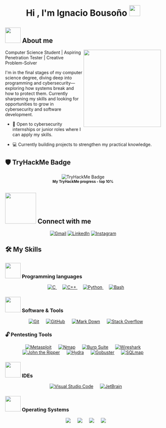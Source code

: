 <h1 align="center">Hi , I'm Ignacio Bousoño <img src="https://media.giphy.com/media/hvRJCLFzcasrR4ia7z/giphy.gif" width="35"></h1>

## <picture><img src = "https://github.com/7oSkaaa/7oSkaaa/blob/main/Images/about_me.gif?raw=true" width = 50px></picture> About me

<picture> <img align="right" src="https://github.com/7oSkaaa/7oSkaaa/blob/main/Images/Right_Side.gif?raw=true" width = 250px></picture>

Computer Science Student | Aspiring Penetration Tester | Creative Problem-Solver

I'm in the final stages of my computer science degree, diving deep into programming and cybersecurity—exploring how systems break and how to protect them. Currently sharpening my skills and looking for opportunities to grow in cybersecurity and software development.
+  🔭  Open to cybersecurity internships or junior roles where I can apply my skills.
- :computer: Currently building projects to strengthen my practical knowledge.

## 🛡️ TryHackMe Badge

<p align="center">
  <img src="https://tryhackme-badges.s3.amazonaws.com/igna0213.png" alt="TryHackMe Badge" />
  <br>
  <sub><b> My TryHackMe progress - top 10% </b></sub>
</p>

## <picture> <img src="https://github.com/7oSkaaa/7oSkaaa/blob/main/Images/Connect-with-me.gif?raw=true" width="100px"> </picture> Connect with me
<p align="center">
	<a href="mail:to:bousonoignacio@gmail.com"><img img src="https://img.shields.io/badge/gmail-%23EA4335.svg?style=plastic&logo=gmail&logoColor=white" alt="Gmail"/></a>
	<a href="https://www.linkedin.com/in/ignacio-bouso%C3%B1o-554b17205/"><img src="https://img.shields.io/badge/linkedin-%230A66C2.svg?style=plastic&logo=linkedin&logoColor=white" alt="LinkedIn"/></a>
  <a href="https://www.instagram.com/ignaciobousono/"><img src="https://img.shields.io/badge/instagram-%23E4405F.svg?style=plastic&logo=instagram&logoColor=white" alt="Instagram"/></a>
</p>

## 🛠️ My Skills

### <picture> <img src = "https://github.com/7oSkaaa/7oSkaaa/blob/main/Images/Programming_Languages.gif?raw=true" width = 50px>  </picture> Programming languages

<p align="center"> 
  &emsp; 
  <a href="https://www.cprogramming.com/" target="_blank"> 
    <img alt="C" src="https://img.shields.io/badge/C%20-%232370ED.svg?style=plastic&logo=c&logoColor=white">
  </a> 
  &emsp;
  <a href="https://www.w3schools.com/cpp/" target="_blank"> 
    <img alt="C++" src="https://img.shields.io/badge/C++%20-%2300599C.svg?style=plastic&logo=c%2B%2B&logoColor=white">
  </a> 
  &emsp;
   <a href="https://www.python.org" target="_blank">
    <img alt="Python" src="https://img.shields.io/badge/Python%20-%2314354C.svg?style=plastic&logo=python&logoColor=white">
  </a>
  &emsp; 
	<a href="https://www.gnu.org/software/bash/" target="_blank">
    <img alt="Bash" src="https://img.shields.io/badge/Bash%20-%24000ED.svg?style=plastic&logo=shell&logoColor=white">
  </a> 
</p>

 ### <picture> <img src = "https://github.com/7oSkaaa/7oSkaaa/blob/main/Images/Software_Tools.gif?raw=true" width = 50px>  </picture> Software & Tools
 
<p align="center">
  &emsp;
    <a href="#"><img alt="Git" src="https://img.shields.io/badge/Git%20-%23F05033.svg?style=plastic&logo=git&logoColor=white"></a>
  &emsp;
    <a href="#"><img alt="GitHub" src="https://img.shields.io/badge/github-%23181717.svg?style=plastic&logo=github&logoColor=white"></a>
  &emsp;
    <a href="#"><img alt="Mark Down" src="https://img.shields.io/badge/Markdown-000000?style=plastic&logo=markdown&logoColor=white"></a>
  &emsp;
    <a href="#"><img alt="Stack Overflow" src="https://img.shields.io/badge/-Stack%20Overflow-FE7A16?style=plastic&logo=stack-overflow&logoColor=white"></a>
</p>

### 🔓 Pentesting Tools

<p align="center">
  &emsp;
    <a href="#"><img alt="Metasploit" src="https://img.shields.io/badge/Metasploit-%23121011.svg?style=plastic&logo=metasploit&logoColor=white"></a>
  &emsp;
    <a href="#"><img alt="Nmap" src="https://img.shields.io/badge/Nmap-%23CC3531.svg?style=plastic&logo=nmap&logoColor=white"></a>
  &emsp;
    <a href="#"><img alt="Burp Suite" src="https://img.shields.io/badge/Burp%20Suite-%23000000.svg?style=plastic&logo=burpsuite&logoColor=white"></a>
  &emsp;
    <a href="#"><img alt="Wireshark" src="https://img.shields.io/badge/Wireshark-%231679A7.svg?style=plastic&logo=wireshark&logoColor=white"></a>
  &emsp;
   <a href="#"><img alt="John the Ripper" src="https://img.shields.io/badge/John%20the%20Ripper-8A2BE2.svg?style=plastic&logo=john-the-ripper&logoColor=white"></a>
  &emsp;
    <a href="#"><img alt="Hydra" src="https://img.shields.io/badge/Hydra-3572A5.svg?style=plastic&logo=thc-hydra&logoColor=white"></a>
  &emsp;
    <a href="#"><img alt="Gobuster" src="https://img.shields.io/badge/Gobuster-00ADD8.svg?style=plastic&logo=go&logoColor=white"></a>
  &emsp;
    <a href="#"><img alt="SQLmap" src="https://img.shields.io/badge/SQLmap-336791.svg?style=plastic&logo=databricks&logoColor=white"></a>
</p>

 ### <picture> <img src = "https://github.com/7oSkaaa/7oSkaaa/blob/main/Images/IDEs.gif?raw=true" width = 50px>  </picture> IDEs
 
<p align="center">
  &emsp;
    <a href="#"><img alt="Visual Studio Code" src="https://img.shields.io/badge/Visual%20Studio%20Code-0078d7.svg?style=plastic&logo=visual-studio-code&logoColor=white"></a>
  &emsp;
    <a href="#"><img alt="JetBrain" src="https://img.shields.io/badge/jetbrains-%23000000.svg?style=plastic&logo=jetbrains&logoColor=white" /></a>

</p>

 ### <picture> <img src = "https://github.com/7oSkaaa/7oSkaaa/blob/main/Images/OS.gif?raw=true" width = 50px>  </picture> Operating Systems
 
<p align="center">
  &emsp;
    <a href="#"><img src="https://img.shields.io/badge/Linux-FCC624?style=plastic&logo=linux&logoColor=black"></a>
  &emsp;
    <a href="#"><img src="https://img.shields.io/badge/Ubuntu-E95420?style=plastic&logo=ubuntu&logoColor=white"></a>
  &emsp;
    <a href="#"><img src="https://img.shields.io/badge/Windows-0078D6?style=plastic&logo=windows&logoColor=white"></a>
  &emsp;
    <a href="#"><img src="https://img.shields.io/badge/Kali%20Linux-557C94?style=plastic&logo=kali-linux&logoColor=white"></a>
</p>
	


